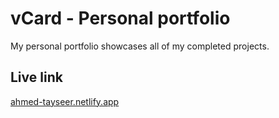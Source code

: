 # vCard - Personal portfolio

My personal portfolio showcases all of my completed projects.

## Live link

[ahmed-tayseer.netlify.app](https://ahmed-tayseer.netlify.app/)
